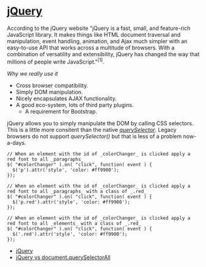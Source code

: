 # [jQuery](https://jquery.com/)

According to the jQuery website "jQuery is a fast, small, and feature-rich JavaScript library. It makes things like HTML document traversal and manipulation, event handling, animation, and Ajax much simpler with an easy-to-use API that works across a multitude of browsers. With a combination of versatility and extensibility, jQuery has changed the way that millions of people write JavaScript."<sup>[1]</sup>.

*Why we really use it*

* Cross browser compatibility.
* Simply DOM manipulation.
* Nicely encapsulates AJAX functionality.
* A good eco-system, lots of third party plugins.
  * A requirement for Bootstrap.

jQuery allows you to simply manipulate the DOM by calling CSS selectors. This is a little more consitent than the native [_querySelector_](https://stackoverflow.com/questions/11503534/jquery-vs-document-queryselectorall). Legacy browsers do not support _querySelector()_ but that is less of a problem now-a-days. 

````
// When an element with the id of _colorChanger_ is clicked apply a red font to all _paragraphs_
$( "#colorChanger" ).on( "click", function( event ) {
  $('p').attr('style', 'color: #ff9900');
});

// When an element with the id of _colorChanger_ is clicked apply a red font to all _paragraphs_ with a class of _.red_
$( "#colorChanger" ).on( "click", function( event ) {
  $('p.red').attr('style', 'color: #ff9900');
});

// When an element with the id of _colorChanger_ is clicked apply a red font to all _elements_ with a class of _.red_
$( "#colorChanger" ).on( "click", function( event ) {
  $('.red').attr('style', 'color: #ff9900');
});
````

* [jQuery](https://jquery.com/)
* [jQuery vs document.querySelectorAll](https://stackoverflow.com/questions/11503534/jquery-vs-document-queryselectorall)
